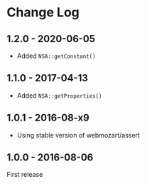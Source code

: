 # Change Log

## 1.2.0 - 2020-06-05

* Added `NSA::getConstant()`

## 1.1.0 - 2017-04-13

* Added `NSA::getProperties()` 

## 1.0.1 - 2016-08-x9

* Using stable version of webmozart/assert

## 1.0.0 - 2016-08-06

First release
